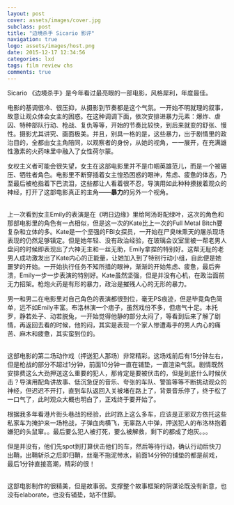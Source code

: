 ```yaml
---
layout: post
cover: assets/images/cover.jpg
subclass: post
title: "边境杀手 Sicario 影评"
navigation: true
logo: assets/images/host.png
date: 2015-12-17 12:34:56
categories: lxd
tags: film review chs
comments: true
---
```


Sicario 《边境杀手》是今年看过最亮眼的一部电影，风格犀利，年度最佳。


电影的基调很冷、很压抑，从摄影到节奏都是这个气氛。一开始不明就理的叙事，故意让观众体会女主的困惑。在这种调调下面，依次安排进暴力元素：爆炸、虐囚、特种部队行动、枪战、复仇等等，开始的节奏比较快，到后来就变的舒张、慢性。摄影尤其讲究、画面极美。并且，别具一格的是，这些暴力，出于剧情里的政治目的，全都由女主角陪同，以观察者的身份，从她的视角，一一展开，在充满雄性激素的火药味里中融入了女性荷尔蒙。

女权主义者可能会很失望，女主在这部电影里并不是巾帼英雄范儿，而是一个被碾压、牺牲者角色。电影里不断穿插着女主惶恐困惑的眼神，焦虑、疲惫的体态，乃至最后被枪指着下巴流泪，这些都让人看着很不忍，导演用如此种种撩拨着观众的神经，打开了这部电影真正的主角——<b>暴力</b>的另外一个视角。

<br />
上一次看到女主Emily的表演是在《明日边缘》里给阿汤哥配绿叶，这次的角色和那部电影里的角色有一点相似，但是这一次的Kate比上一次的Full Metal Bitch要复杂和立体的多。Kate是一个坚强的FBI女探员，一开始在尸臭味熏天的屠杀现场表现的仍然足够镇定。但是她年轻、没有政治经验，在玻璃会议室里被一帮老男人盘问的时候即表现出了六神无主和一丝无助，Emily拿捏的特别好。这帮无耻的老男人成功激发出了Kate内心的正能量，让她加入到了特别行动小组，自此便是她噩梦的开始。一开始执行任务不知所措的眼神，渐渐的开始焦虑、疲惫，最后奔溃，Emily一步一步表演的特别好。Kate虽然坚强，但是并没有心机，在政治面前无力招架。枪炮火药是有形的暴力，政治是摧残人心的无形的暴力。

男一和男二在电影里对自己角色的表演都很到位，毫无PS痕迹，但是毕竟角色简单，远不如Emily丰富。布洛林演一个痞子，虽然戏份不多，但痞气十足。本托罗，静若处子、动若脱兔，一开始觉得他静的部分太闷了，等看到后来了解了剧情，再返回去看的时候，他的闷，其实是表现一个家人惨遭毒手的男人内心的痛苦、麻木和疲惫，其实蛮到位的。

<br />
这部电影的第二场动作戏（押送犯人那场）非常精彩。这场戏前后有15分钟左右，但是枪战的部分不超过1分钟，前面10分钟一直在铺垫，一直渲染气氛。剧情既然安排费这么大劲押送这么重要的犯人，那肯定是要被伏击的，但是到底什么时候伏击？导演用配角讲故事、低沉急促的音乐、夸张的车队、警笛等等不断挑动观众的神经，但迟迟不开打，直到车队返回入关被堵在路上了，背景音乐停了，终于松了一口气了，此时观众大概也明白了，正戏终于要开始了。

根据我多年看港片街头巷战的经验，此时路上这么多车，应该是正邪双方依托这些私家车为掩护来一场枪战，子弹血肉横飞，无辜路人中弹，押送犯人的布洛林抱着嫌犯的头鼠窜。。最后要么犯人被打死，要么被解救，剩下的都成了炮灰。。。

但是并没有，他们先spot到打算伏击他们的车，然后等待行动，确认行动后快刀出鞘，出鞘斩杀之后即归鞘，丝毫不拖泥带水，前面14分钟的铺垫的都是前戏，最后1分钟直接高潮，精彩的很！

<br />
这部电影制作的很精美，但是故事弱。支撑整个故事框架的阴谋论既没有新意，也没有elaborate，也没有铺垫，站不住脚。

<br />

